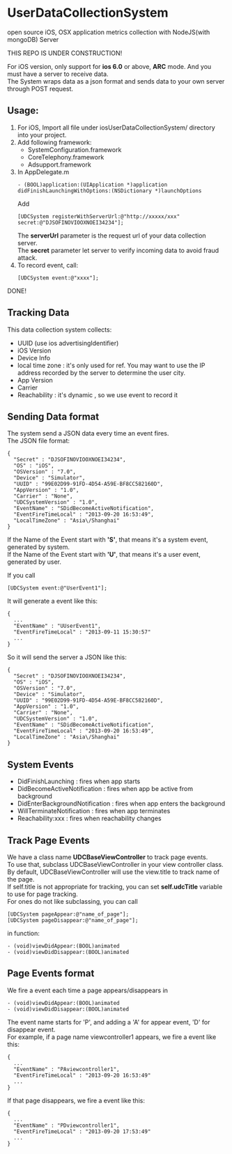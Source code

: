 UserDataCollectionSystem
========================

open source iOS, OSX application metrics collection with NodeJS(with mongoDB) Server

THIS REPO IS UNDER CONSTRUCTION!

For iOS version, only support for **ios 6.0** or above, **ARC** mode. And you must have a server to receive data.  
The System wraps data as a json format and sends data to your own server through POST request.

Usage:
-------------------------
1.  For iOS, Import all file under iosUserDataCollectionSystem/ directory into your project.
2.  Add following framework:
    * SystemConfiguration.framework
    * CoreTelephony.framework
    * Adsupport.framework
3.  In AppDelegate.m  
    ```
    - (BOOL)application:(UIApplication *)application didFinishLaunchingWithOptions:(NSDictionary *)launchOptions
    ```  
    Add  
    ```
    [UDCSystem registerWithServerUrl:@"http://xxxxx/xxx" secret:@"DJSOFINOVIOOXNOEI34234"]; 
    ```  
    The **serverUrl** parameter is the request url of your data collection server.  
    The **secret** parameter let server to verify incoming data to avoid fraud attack. 
4.  To record event, call:  
    ```
    [UDCSystem event:@"xxxx"]; 
    ```
  
DONE!

Tracking Data
-------------------------
This data collection system collects:
* UUID (use ios advertisingIdentifier)
* iOS Version
* Device Info
* local time zone : it's only used for ref. You may want to use the IP address recorded by the server to determine the user city.
* App Version
* Carrier
* Reachability : it's dynamic , so we use event to record it


Sending Data format
-------------------------
The system send a JSON data every time an event fires.  
The JSON file format:
```
{  
  "Secret" : "DJSOFINOVIOOXNOEI34234",  
  "OS" : "iOS",  
  "OSVersion" : "7.0",  
  "Device" : "Simulator",  
  "UUID" : "99E02D99-91FD-4D54-A59E-BF8CC582160D",  
  "AppVersion" : "1.0",  
  "Carrier" : "None",  
  "UDCSystemVersion" : "1.0",  
  "EventName" : "SDidBecomeActiveNotification",  
  "EventFireTimeLocal" : "2013-09-20 16:53:49",  
  "LocalTimeZone" : "Asia\/Shanghai"  
}
```  
If the Name of the Event start with **'S'**, that means it's a system event, generated by system.  
If the Name of the Event start with **'U'**, that means it's a user event, generated by user.  

If you call 
```
[UDCSystem event:@"UserEvent1"]; 
```  

It will generate a event like this:  
```
{  
  ...  
  "EventName" : "UUserEvent1",  
  "EventFireTimeLocal" : "2013-09-11 15:30:57"  
  ...  
}
```  
So it will send the server a JSON like this:  
```
{  
  "Secret" : "DJSOFINOVIOOXNOEI34234",  
  "OS" : "iOS",  
  "OSVersion" : "7.0",  
  "Device" : "Simulator",  
  "UUID" : "99E02D99-91FD-4D54-A59E-BF8CC582160D",  
  "AppVersion" : "1.0",  
  "Carrier" : "None",  
  "UDCSystemVersion" : "1.0",  
  "EventName" : "SDidBecomeActiveNotification",  
  "EventFireTimeLocal" : "2013-09-20 16:53:49",  
  "LocalTimeZone" : "Asia\/Shanghai"  
}
```  

System Events
-----------------
* DidFinishLaunching : fires when app starts
* DidBecomeActiveNotification : fires when app be active from background
* DidEnterBackgroundNotification : fires when app enters the background
* WillTerminateNotification : fires when app terminates
* Reachability:xxx : fires when reachability changes


Track Page Events
------------------
We have a class name **UDCBaseViewController** to track page events.  
To use that, subclass UDCBaseViewController in your view controller class.  
By default, UDCBaseViewController will use the view.title to track name of the page.  
If self.title is not appropriate for tracking, you can set **self.udcTitle** variable to use for page tracking.  
For ones do not like subclassing, you can call  
```  
[UDCSystem pageAppear:@"name_of_page"];
[UDCSystem pageDisappear:@"name_of_page"];
```  
in function:  
```  
- (void)viewDidAppear:(BOOL)animated  
- (void)viewDidDisappear:(BOOL)animated  
```  

Page Events format
------------------
We fire a event each time a page appears/disappears in  
```  
- (void)viewDidAppear:(BOOL)animated  
- (void)viewDidDisappear:(BOOL)animated  
```  
The event name starts for 'P', and adding a 'A' for appear event, 'D' for disappear event.  
For example, if a page name viewcontroller1 appears, we fire a event like this:  
```  
{  
  ...  
  "EventName" : "PAviewcontroller1",  
  "EventFireTimeLocal" : "2013-09-20 16:53:49"  
  ...  
}
```  
If that page disappears, we fire a event like this:  
```  
{  
  ...  
  "EventName" : "PDviewcontroller1",  
  "EventFireTimeLocal" : "2013-09-20 17:53:49"  
  ...  
}
```  